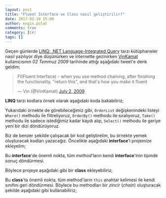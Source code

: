 ```yaml
---
layout: post
title: "Fluent Interface ve Class nasıl geliştirilir?"
date: 2017-02-10 15:00
author: engin.polat
comments: true
category: [C#]
tags: []
---
```

Geçen günlerde <a href="https://msdn.microsoft.com/en-us/library/bb308959.aspx" target="_blank" rel="noopener">LINQ: .NET Language-Integrated Query</a> tarzı kütüphaneler nasıl yazılıyor diye düşünürken ve internette gezinirken <a href="https://twitter.com/VinKamat" target="_blank" rel="noopener">VinKamat</a> kullanıcısının *02 Temmuz 2009* tarihinde attığı aşağıdaki tweet'e denk geldim;

<blockquote class="twitter-tweet" data-lang="en"><p lang="en" dir="ltr">FI(Fluent Interface) - when you use method chaining, after finishing the functionality, &quot;return this&quot;, and that&#39;s how you make it fluent</p>&mdash; Vin (@VinKamat) <a href="https://twitter.com/VinKamat/status/2440745544">July 2, 2009</a></blockquote>
<script async src="//platform.twitter.com/widgets.js" charset="utf-8"></script>

**LINQ** tarzı kodlara örnek olarak aşağıdaki koda bakabiliriz;

<script src="https://gist.github.com/polatengin/f27cffb04cf8c1153da48b1af6246647.js?file=Orders.cs"></script>

Yukarıdaki örnekte de görebileceğimiz gibi, <code>OrderList</code> değişkenindeki listeyi <code>Where()</code> methodu ile filtreliyoruz, <code>OrderBy()</code> methodu ile sıralıyoruz, <code>Take()</code> methodu ile sadece istediğimiz kadar kaydı alıp, <code>Select()</code> methodu ile geriye yeni bir dizi döndürüyoruz.

Biz de benzer şekilde çalışacak bir kod geliştirelim, bu örnekte yemek oluşturacak kodları yazacağız. Öncelikle aşağıdaki **interface**'i projemize ekleyelim;

<script src="https://gist.github.com/polatengin/f27cffb04cf8c1153da48b1af6246647.js?file=IMenu.cs"></script>

Bu **interface**'de önemli nokta, tüm *method*'ların kendi **interface**'inin tipinde sonuç döndürmesi.

Böylece projeye aşağıdaki gibi bir **class** ekleyebiliriz;

<script src="https://gist.github.com/polatengin/f27cffb04cf8c1153da48b1af6246647.js?file=Menu.cs"></script>

Bu **class**'ta önemli nokta, tüm method'ların <code>this</code> anahtar kelimesi ile kendi sınıfını geri döndürmesi. Böylece bu methodları bir *zincir* (*chain*) oluşturacak şekilde aşağıdaki gibi kullanabiliriz;

<script src="https://gist.github.com/polatengin/f27cffb04cf8c1153da48b1af6246647.js?file=Program.cs"></script>